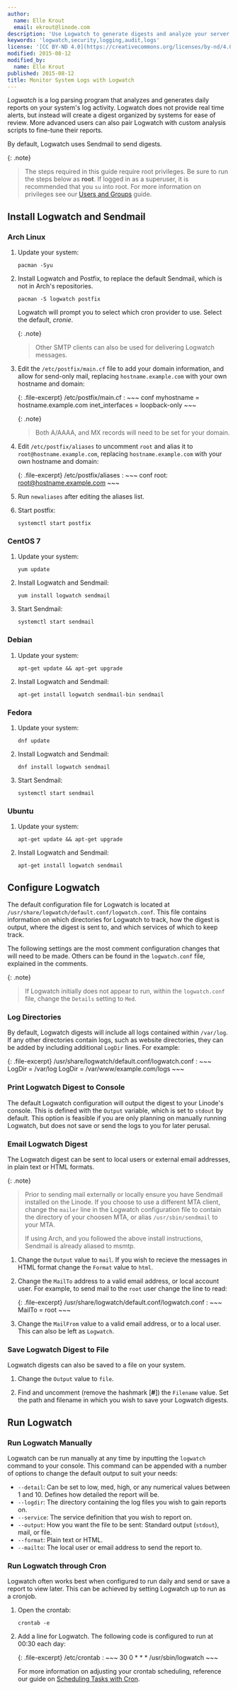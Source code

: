 ```yaml
---
author:
  name: Elle Krout
  email: ekrout@linode.com
description: 'Use Logwatch to generate digests and analyze your server logs'
keywords: 'logwatch,security,logging,audit,logs'
license: '[CC BY-ND 4.0](https://creativecommons.org/licenses/by-nd/4.0)'
modified: 2015-08-12
modified_by:
  name: Elle Krout
published: 2015-08-12
title: Monitor System Logs with Logwatch
---
```


*Logwatch* is a log parsing program that analyzes and generates daily reports on your system's log activity. Logwatch does not provide real time alerts, but instead will create a digest organized by systems for ease of review. More advanced users can also pair Logwatch with custom analysis scripts to fine-tune their reports.

By default, Logwatch uses Sendmail to send digests.

{: .note}
>
>The steps required in this guide require root privileges. Be sure to run the steps below as **root**. If logged in as a superuser, it is recommended that you `su` into root. For more information on privileges see our [Users and Groups](/docs/tools-reference/linux-users-and-groups) guide.

## Install Logwatch and Sendmail

### Arch Linux

1.	Update your system:

		pacman -Syu

2.	Install Logwatch and Postfix, to replace the default Sendmail, which is not in Arch's repositories.

		pacman -S logwatch postfix

	Logwatch will prompt you to select which cron provider to use. Select the default, *cronie*.

	{: .note}
	>
	>Other SMTP clients can also be used for delivering Logwatch messages.

3.	Edit the `/etc/postfix/main.cf` file to add your domain information, and allow for send-only mail, replacing `hostname.example.com` with your own hostname and domain:

	{: .file-excerpt}
	/etc/postfix/main.cf
	:	~~~ conf
		myhostname = hostname.example.com
		inet_interfaces = loopback-only
		~~~

	{: .note}
	>
	>Both A/AAAA, and MX records will need to be set for your domain.

4.	Edit `/etc/postfix/aliases` to uncomment `root` and alias it to `root@hostname.example.com`, replacing `hostname.example.com` with your own hostname and domain:

	{: .file-excerpt}
	/etc/postfix/aliases
	:	~~~ conf
		root:           root@hostname.example.com
		~~~

5.  Run `newaliases` after editing the aliases list.

6.	Start postfix:

		systemctl start postfix

### CentOS 7

1.	Update your system:

		yum update

2.	Install Logwatch and Sendmail:

		yum install logwatch sendmail

3.	Start Sendmail:

		systemctl start sendmail

### Debian

1.	Update your system:

		apt-get update && apt-get upgrade

2.	Install Logwatch and Sendmail:

		apt-get install logwatch sendmail-bin sendmail


### Fedora

1.	Update your system:

		dnf update

2.	Install Logwatch and Sendmail:

		dnf install logwatch sendmail

3.	Start Sendmail:

		systemctl start sendmail

### Ubuntu

1.	Update your system:

		apt-get update && apt-get upgrade

2.	Install Logwatch and Sendmail:

		apt-get install logwatch sendmail


## Configure Logwatch

The default configuration file for Logwatch is located at `/usr/share/logwatch/default.conf/logwatch.conf`. This file contains information on which directories for Logwatch to track, how the digest is output, where the digest is sent to, and which services of which to keep track.

The following settings are the most comment configuration changes that will need to be made. Others can be found in the `logwatch.conf` file, explained in the comments.

{: .note}
>
>If Logwatch initially does not appear to run, within the `logwatch.conf` file, change the `Details` setting to `Med`.

### Log Directories

By default, Logwatch digests will include all logs contained within `/var/log`. If any other directories contain logs, such as website directories, they can be added by including additional `LogDir` lines. For example:

{: .file-excerpt}
/usr/share/logwatch/default.conf/logwatch.conf
:	~~~
	LogDir = /var/log
	LogDir = /var/www/example.com/logs
	~~~

### Print Logwatch Digest to Console

The default Logwatch configuration will output the digest to your Linode's console. This is defined with the `Output` variable, which is set to `stdout` by default. This option is feasible if you are only planning on manually running Logwatch, but does not save or send the logs to you for later perusal.


### Email Logwatch Digest

The Logwatch digest can be sent to local users or external email addresses, in plain text or HTML formats.

{: .note}
>
>Prior to sending mail externally or locally ensure you have Sendmail installed on the Linode. If you choose to use a different MTA client, change the `mailer` line in the Logwatch configuration file to contain the directory of your choosen MTA, or alias `/usr/sbin/sendmail` to your MTA.
>
>If using Arch, and you followed the above install instructions, Sendmail is already aliased to msmtp.

1.	Change the `Output` value to `mail`. If you wish to recieve the messages in HTML format change the `Format` value to `html`.

2.	Change the `MailTo` address to a valid email address, or local account user. For example, to send mail to the `root` user change the line to read:

	{: .file-excerpt}
	/usr/share/logwatch/default.conf/logwatch.conf
	:	~~~
		MailTo = root
		~~~

3.	Change the `MailFrom` value to a valid email address, or to a local user. This can also be left as `Logwatch`.


### Save Logwatch Digest to File

Logwatch digests can also be saved to a file on your system.

1.	Change the `Output` value to `file`.

2.	Find and uncomment (remove the hashmark [**#**]) the `Filename` value. Set the path and filename in which you wish to save your Logwatch digests.


## Run Logwatch

### Run Logwatch Manually

Logwatch can be run manually at any time by inputting the `logwatch` command to your console. This command can be appended with a number of options to change the default output to suit your needs:

- `--detail`: Can be set to low, med, high, or any numerical values between 1 and 10. Defines how detailed the report will be.
- `--logdir`: The directory containing the log files you wish to gain reports on.
- `--service`: The service definition that you wish to report on.
- `--output`: How you want the file to be sent: Standard output (`stdout`), mail, or file.
- `--format`: Plain text or HTML.
- `--mailto`: The local user or email address to send the report to.

### Run Logwatch through Cron

Logwatch often works best when configured to run daily and send or save a report to view later. This can be achieved by setting Logwatch up to run as a cronjob.

1.	Open the crontab:

		crontab -e

2.	Add a line for Logwatch. The following code is configured to run at 00:30 each day:

	{: .file-excerpt}
	/etc/crontab
	:	~~~
		30 0  * * *          /usr/sbin/logwatch
		~~~
		
	For more information on adjusting your crontab scheduling, reference our guide on [Scheduling Tasks with Cron](https://www.linode.com/docs/tools-reference/tools/schedule-tasks-with-cron).